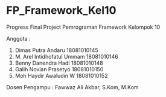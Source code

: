 # FP_Framework_Kel10
Progress Final Project Pemrograman Framework Kelompok 10

Anggota :
1. Dimas Putra Andaru           18081010145
2. M. Arel Intidhofatul Ummam   18081010146
3. Benny Danendra Hadi          18081010148
4. Galih Novian Prasetyo        18081010150
5. Moh Haydir Awaludin W        18081010152


Dosen Pengampu :
Fawwaz Ali Akbar, S.Kom, M.Kom
